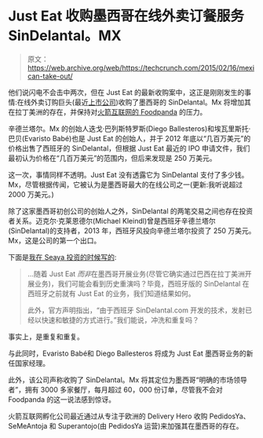 # Just Eat 收购墨西哥在线外卖订餐服务 SinDelantal。MX 

> 原文：<https://web.archive.org/web/https://techcrunch.com/2015/02/16/mexican-take-out/>

他们说闪电不会击中两次，但在 Just Eat 的最新收购案中，这正是刚刚发生的事情:在线外卖订购巨头(最近[上市公司](https://web.archive.org/web/20230217025138/https://techcrunch.com/2014/04/03/just-eat-ipo-values-it-at-2-44bn-company-first-to-test-lses-new-tech-friendly-market/))收购了墨西哥的 SinDelantal。Mx 将增加其在拉丁美洲的存在，并保持对[火箭互联网的 Foodpanda](https://web.archive.org/web/20230217025138/https://techcrunch.com/2014/11/17/foodpanda-and-delivery-hero-acquire-companies-from-each-other-in-india-mexico-and-latin-america/) 的压力。

辛德兰塔尔。Mx 的创始人迭戈·巴列斯特罗斯(Diego Ballesteros)和埃瓦里斯托·巴贝(Evaristo Babé)也是 Just Eat 的创始人，并于 2012 年底以“几百万美元”的价格出售了西班牙的 SinDelantal，但根据 Just Eat 最近的 IPO 申请文件，我们最初认为价格在“几百万美元”的范围内，但后来发现是 250 万美元。

这一次，事情同样不透明。Just Eat 没有透露它为 SinDelantal 支付了多少钱。Mx，尽管根据传闻，它被认为是墨西哥最大的在线公司之一(更新:我听说超过 2000 万美元。)

除了这家墨西哥初创公司的创始人之外，SinDelantal 的两笔交易之间也存在投资者关系。迈克尔·克莱恩德尔(Michael Kleindl)曾是西班牙辛德兰塔尔(SinDelantal)的支持者，2013 年，西班牙风投向辛德兰塔尔投资了 250 万美元。Mx，这是公司的第一个出口。

下面是[我在 Seaya 投资的时候写的](https://web.archive.org/web/20230217025138/https://techcrunch.com/2013/07/18/sindelantal-amigo/):

> …随着 Just Eat *而非*在墨西哥开展业务(尽管它确实通过巴西在拉丁美洲开展业务)，我们可能会看到历史重演吗？毕竟，西班牙版的 SinDelantal 在西班牙之前就有 Just Eat 的业务，我们知道结果如何。
> 
> 此外，官方声明指出，“由于西班牙 SinDelantal.com 开发的技术，发射已经以快速和敏捷的方式进行。”我们能说，冲洗和重复吗？

事实上，是重复和重复。

与此同时，Evaristo Babé和 Diego Ballesteros 将成为 Just Eat 墨西哥业务的新任国家经理。

此外，该公司声称收购了 SinDelantal。Mx 将其定位为墨西哥“明确的市场领导者”，拥有 3000 多家餐厅，每月超过 60，000 份订单，尽管我不会对 Foodpanda 的这一说法感到惊讶。

火箭互联网孵化公司最近通过从专注于欧洲的 Delivery Hero 收购 PedidosYa、SeMeAntoja 和 Superantojo(由 PedidosYa 运营)来加强其在墨西哥的存在。